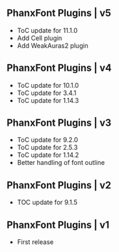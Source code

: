 PhanxFont Plugins | v5
----------------------
- ToC update for 11.1.0
- Add Cell plugin
- Add WeakAuras2 plugin

PhanxFont Plugins | v4
----------------------
- ToC update for 10.1.0
- ToC update for 3.4.1
- ToC update for 1.14.3

PhanxFont Plugins | v3
----------------------
- ToC update for 9.2.0
- ToC update for 2.5.3
- ToC update for 1.14.2
- Better handling of font outline

PhanxFont Plugins | v2
----------------------
- TOC update for 9.1.5

PhanxFont Plugins | v1
----------------------
- First release
